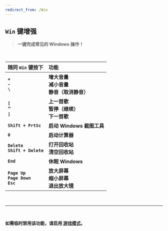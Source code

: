 ```yaml
---
redirect_from: /Win
---
```


## `Win` 键增强

> **一键完成常见的 Windows 操作！**

<br>

| 随同 `Win` 键按下                                                  | 功能                                     |
| :----------------------------------------------------------------- | :--------------------------------------- |
| **`+`<br>`-`<br>`\`**|**增大音量<br>减小音量<br>静音（取消静音）** |
| **`[`<br><big>`"`</big><br>`]`**                                   | **上一首歌<br>暂停（继续）<br>下一首歌** |
| **`Shift + PrtSc`**                                                | **启动 Windows 截图工具**                |
| **`0`**                                                            | **启动计算器**                           |
| **`Delete`<br>`Shift + Delete`**                                   | **打开回收站<br>清空回收站**             |
| **`End`**                                                          | **休眠 Windows**                         |
| **`Page Up`<br>`Page Down`<br>`Esc`**                              | **放大屏幕<br>缩小屏幕<br>退出放大镜**   |

<br>

---

<br>

**如需临时禁用该功能，请启用 [游戏模式](/game)。**
